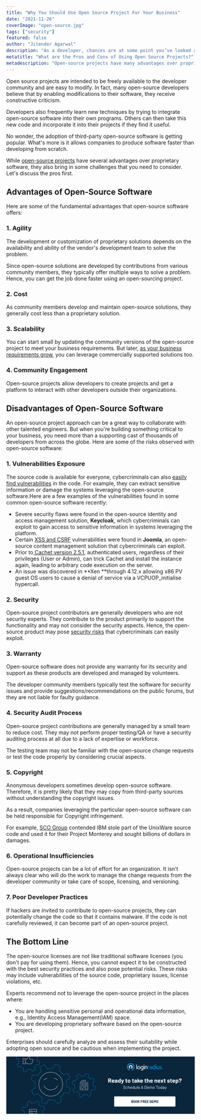 ```yaml
---
title: "Why You Should Use Open Source Project For Your Business"
date: "2021-11-26"
coverImage: "open-source.jpg"
tags: ["security"]
featured: false 
author: "Jitender Agarwal"
description: "As a developer, chances are at some point you’ve looked at an open source project to solve a problem. But before going off and using the first one you come across, it’s important to consider both the pros and cons of using open source."
metatitle: "What are the Pros and Cons of Using Open Source Projects?"
metadescription: "Open-source projects have many advantages over proprietary software, but they also bring some challenges along. Learn the pros and cons of using open source projects."
---
```


Open source projects are intended to be freely available to the developer community and are easy to modify. In fact, many open-source developers believe that by enabling modifications to their software, they receive constructive criticism.

Developers also frequently learn new techniques by trying to integrate open-source software into their own programs. Others can then take this new code and incorporate it into their projects if they find it useful. 

No wonder, the adoption of third-party open-source software is getting popular. What's more is it allows companies to produce software faster than developing from scratch.

While [open-source projects](https://www.loginradius.com/open-source/) have several advantages over proprietary software, they also bring in some challenges that you need to consider. Let's discuss the pros first. 


## Advantages of Open-Source Software

Here are some of the fundamental advantages that open-source software offers: 


### 1. Agility

The development or customization of proprietary solutions depends on the availability and ability of the vendor's development team to solve the problem. 

Since open-source solutions are developed by contributions from various community members, they typically offer multiple ways to solve a problem. Hence, you can get the job done faster using an open-sourcing project. 


### 2. Cost

As community members develop and maintain open-source solutions, they generally cost less than a proprietary solution. 


### 3. Scalability

You can start small by updating the community versions of the open-source project to meet your business requirements. But later, [as your business requirements grow](https://www.loginradius.com/blog/identity/handling-scalability-security-loginradius/), you can leverage commercially supported solutions too.


### 4. Community Engagement 

Open-source projects allow developers to create projects and get a platform to interact with other developers outside their organizations. 


## Disadvantages of Open-Source Software

An open-source project approach can be a great way to collaborate with other talented engineers. But when you're building something critical to your business, you need more than a supporting cast of thousands of developers from across the globe. Here are some of the risks observed with open-source software: 


### 1. Vulnerabilities Exposure

The source code is available for everyone, cybercriminals can also [easily find vulnerabilities](https://www.loginradius.com/resource/owasp-top-10-web-application-vulnerabilities-list-for-every-developer/) in the code. For example, they can extract sensitive information or damage the systems leveraging the open-source software.Here are a few examples of the vulnerabilities found in some common open-source software recently: 



* Severe security flaws were found in the open-source identity and access management solution, **Keycloak**, which cybercriminals can exploit to gain access to sensitive information in systems leveraging the platform. 
* Certain [XSS and CSRF](https://www.cvedetails.com/vulnerability-list/vendor_id-3496/Joomla.html) vulnerabilities were found in **Joomla**, an open-source content management solution that cybercriminals can exploit. 
* Prior to<span style="text-decoration:underline;"> [Cachet version 2.5.1](https://www.cvedetails.com/cve/CVE-2021-39165/)</span>, authenticated users, regardless of their privileges (User or Admin), can trick Cachet and install the instance again, leading to arbitrary code execution on the server.
* An issue was discovered in **Xen **through 4.12.x allowing x86 PV guest OS users to cause a denial of service via a VCPUOP_initialise hypercall. 


### 2. Security

Open-source project contributors are generally developers who are not security experts. They contribute to the product primarily to support the functionality and may not consider the security aspects. Hence, the open-source product may pose [security risks](https://www.loginradius.com/blog/identity/consumer-data-privacy-security/) that cybercriminals can easily exploit. 


### 3. Warranty

Open-source software does not provide any warranty for its security and support as these products are developed and managed by volunteers.

The developer community members typically test the software for security issues and provide suggestions/recommendations on the public forums, but they are not liable for faulty guidance.


### 4. Security Audit Process

Open-source project contributions are generally managed by a small team to reduce cost. They may not perform proper testing/QA or have a security auditing process at all due to a lack of expertise or workforce. 

The testing team may not be familiar with the open-source change requests or test the code properly by considering crucial aspects. 


### 5. Copyright

Anonymous developers sometimes develop open-source software. Therefore, it is pretty likely that they may copy from third-party sources without understanding the copyright issues. 

As a result, companies leveraging the particular open-source software can be held responsible for Copyright infringement.

For example, [SCO Group](https://arstechnica.co.uk/tech-policy/2017/10/appeals-court-keeps-alive-the-never-ending-linux-case-sco-v-ibm/) contended IBM stole part of the UnixWare source code and used it for their Project Monterey and sought billions of dollars in damages.


### 6. Operational Insufficiencies

Open-source projects can be a lot of effort for an organization. It isn't always clear who will do the work to manage the change requests from the developer community or take care of scope, licensing, and versioning.


### 7. Poor Developer Practices

If hackers are invited to contribute to open-source projects, they can potentially change the code so that it contains malware. If the code is not carefully reviewed, it can become part of an open-source project.


## The Bottom Line

The open-source licenses are not like traditional software licenses (you don't pay for using them). Hence, you cannot expect it to be constructed with the best security practices and also pose potential risks. These risks may include vulnerabilities of the source code, proprietary issues, license violations, etc.

Experts recommend not to leverage the open-source project in the places where:



* You are handling sensitive personal and operational data information, e.g., Identity Access Management(IAM) space. 
* You are developing proprietary software based on the open-source project. 

Enterprises should carefully analyze and assess their suitability while adopting open source and be cautious when implementing the project.


[![book-a-demo-loginradius](../../assets/book-a-demo-loginradius.png)](https://www.loginradius.com/contact-us?utm_source=blog&utm_medium=web&utm_campaign=pros-cons-open-source-project)
